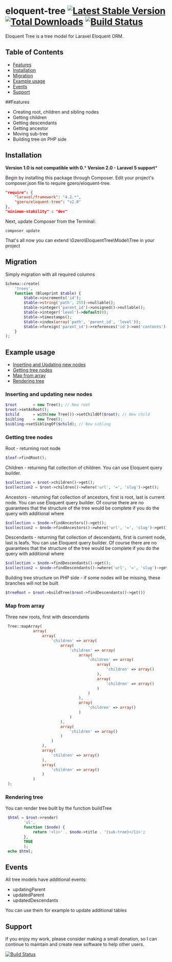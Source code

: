 eloquent-tree [![Latest Stable Version](https://poser.pugx.org/gzero/eloquent-tree/v/stable.png)](https://packagist.org/packages/gzero/eloquent-tree) [![Total Downloads](https://poser.pugx.org/gzero/eloquent-tree/downloads.png)](https://packagist.org/packages/gzero/eloquent-tree) [![Build Status](https://travis-ci.org/AdrianSkierniewski/eloquent-tree.png)](https://travis-ci.org/AdrianSkierniewski/eloquent-tree)
=============

Eloquent Tree is a tree model for Laravel Eloquent ORM.

## Table of Contents

- [Features](#features)
- [Installation](#installation)
- [Migration](#migration)
- [Example usage](#example-usage)
- [Events](#events)
- [Support](#support)

##Features

* Creating root, children and sibling nodes
* Getting children
* Getting descendants
* Getting ancestor
* Moving sub-tree
* Building tree on PHP side


## Installation

**Version 1.0 is not compatible with 0.***
**Version 2.0 - Laravel 5 support***

Begin by installing this package through Composer. Edit your project's composer.json file to require gzero/eloquent-tree.
```json
"require": {
    "laravel/framework": "4.2.*",
    "gzero/eloquent-tree": "v2.0"
},
"minimum-stability" : "dev"
```
Next, update Composer from the Terminal:
```
composer update
```
That's all now you can extend \Gzero\EloquentTree\Model\Tree in your project

## Migration
Simply migration with all required columns
```php
Schema::create(
    'trees',
    function (Blueprint $table) {
        $table->increments('id');
        $table->string('path', 255)->nullable();
        $table->integer('parent_id')->unsigned()->nullable();
        $table->integer('level')->default(0);
        $table->timestamps();
        $table->index(array('path', 'parent_id', 'level'));
        $table->foreign('parent_id')->references('id')->on('contents')->onDelete('CASCADE');
    }
);
```

## Example usage

- [Inserting and Updating new nodes](#inserting-and-updating-new-nodes)
- [Getting tree nodes](#getting-tree-nodes)
- [Map from array](#map-from-array)
- [Rendering tree](#rendering-tree)

### Inserting and updating new nodes

```php
$root       = new Tree(); // New root
$root->setAsRoot();
$child      = with(new Tree())->setChildOf($root); // New child
$sibling    = new Tree();
$sibling->setSiblingOf($child); // New sibling
```

### Getting tree nodes

Root - returning root node
```php
$leaf->findRoot();
```

Children - returning flat collection of children.  You can use Eloquent query builder.
```php
$collection = $root->children()->get();
$collection2 = $root->children()->where('url', '=', 'slug')->get();
```
Ancestors - returning flat collection of ancestors, first is root, last is current node. You can use Eloquent query builder.
            Of course there are no guarantees that the structure of the tree would be complete if you do the query with additional where
```php
$collection = $node->findAncestors()->get();
$collection2 = $node->findAncestors()->where('url', '=', 'slug')->get();
```

Descendants - returning flat collection of descendants, first is current node, last is leafs. You can use Eloquent query builder.
            Of course there are no guarantees that the structure of the tree would be complete if you do the query with additional where
```php
$collection = $node->findDescendants()->get();
$collection2 = $node->findDescendants()->where('url', '=', 'slug')->get();
```

Building tree structure on PHP side - if some nodes will be missing, these branches will not be built
```php
$treeRoot = $root->buildTree($root->findDescendants()->get())
```

### Map from array

Three new roots, first with descendants
```php
 Tree::mapArray(
            array(
                array(
                    'children' => array(
                        array(
                            'children' => array(
                                array(
                                    'children' => array(
                                        array(
                                            'children' => array()
                                        ),
                                        array(
                                            'children' => array()
                                        )
                                    )
                                ),
                                array(
                                    'children' => array()
                                )
                            )
                        ),
                        array(
                            'children' => array()
                        )
                    )
                ),
                array(
                    'children' => array()
                ),
                array(
                    'children' => array()
                )
            )
 );
```

### Rendering tree

You can render tree built by the function buildTree
```php
 $html = $root->render(
        'ul',
        function ($node) {
            return '<li>' . $node->title . '{sub-tree}</li>';
        },
        TRUE
        );
 echo $html;
```

## Events

All tree models have additional events:
* updatingParent
* updatedParent
* updatedDescendants

You can use them for example to update additional tables

## Support

If you enjoy my work, please consider making a small donation, so I can continue to maintain and create new software to help
other users.

[![Build Status](https://www.paypalobjects.com/en_US/GB/i/btn/btn_donateCC_LG.gif)](https://www.paypal.com/cgi-bin/webscr?cmd=_s-xclick&hosted_button_id=6YKG4RZRQF3GS)

